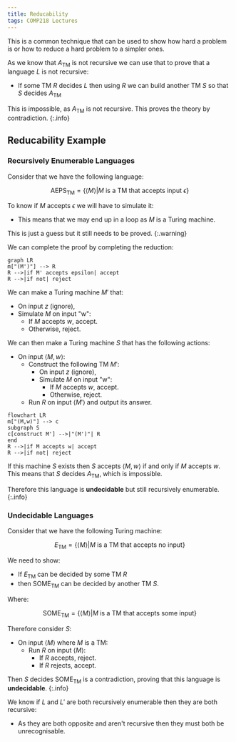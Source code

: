 ```yaml
---
title: Reducability
tags: COMP218 Lectures
---
```

This is a common technique that can be used to show how hard a problem is or how to reduce a hard problem to a simpler ones.

As we know that $A_\text{TM}$ is not recursive we can use that to prove that a language $L$ is not recursive:

* If some TM $R$ decides $L$ then using $R$ we can build another TM $S$ so that $S$ decides $A_\text{TM}$

This is impossible, as $A_\text{TM}$ is not recursive. This proves the theory by contradiction.
{:.info}

## Reducability Example
### Recursively Enumerable Languages
Consider that we have the following language:

$$
\text{AEPS}_\text{TM}=\{\langle M\rangle\vert M\text{ is a TM that accepts input }\epsilon\}
$$

To know if $M$ accepts $\epsilon$ we will have to simulate it:

* This means that we may end up in a loop as $M$ is a Turing machine.

This is just a guess but it still needs to be proved.
{:.warning}

We can complete the proof by completing the reduction:

```mermaid
graph LR
m["(M')"] --> R 
R -->|if M' accepts epsilon| accept
R -->|if not| reject
```

We can make a Turing machine $M'$ that:

* On input $z$ (ignore),
* Simulate $M$ on input "w":
	* If $M$ accepts $w$, accept.
	* Otherwise, reject.

We can then make a Turing machine $S$ that has the following actions:

* On input $\langle M,w\rangle$:
	* Construct the following TM $M'$:
		* On input $z$ (ignore),
		* Simulate $M$ on input "w":
			* If $M$ accepts $w$, accept.
			* Otherwise, reject.
	* Run $R$ on input $\langle M'\rangle$ and output its answer.

```mermaid
flowchart LR
m["(M,w)"] --> c
subgraph S
c[construct M'] -->|"(M')"| R
end
R -->|if M accepts w| accept
R -->|if not| reject
```

If this machine $S$ exists then $S$ accepts $\langle M,w\rangle$ if and only if $M$ accepts $w$. This means that $S$ decides $A_\text{TM}$, which is impossible.

Therefore this language is **undecidable** but still recursively enumerable.
{:.info}

### Undecidable Languages
Consider that we have the following Turing machine:

$$
E_\text{TM}=\{\langle M\rangle\vert M\text{ is a TM that accepts no input}\}
$$

We need to show:

* If $E_\text{TM}$ can be decided by some TM $R$
* then $\text{SOME}_\text{TM}$ can be decided by another TM $S$.

Where:

$$
\text{SOME}_\text{TM} = \{\langle M\rangle\vert M\text{ is a TM that accepts some input}\}
$$

Therefore consider $S$:

* On input $\langle M\rangle$ where $M$ is a TM:
	* Run $R$ on input $\langle M\rangle$:
		* If $R$ accepts, reject.
		* If $R$ rejects, accept.

Then $S$ decides $\text{SOME}_\text{TM}$ is a contradiction, proving that this language is **undecidable**.
{:.info}

We know if $L$ and $L'$ are both recursively enumerable then they are both recursive:

* As they are both opposite and aren't recursive then they must both be unrecognisable.